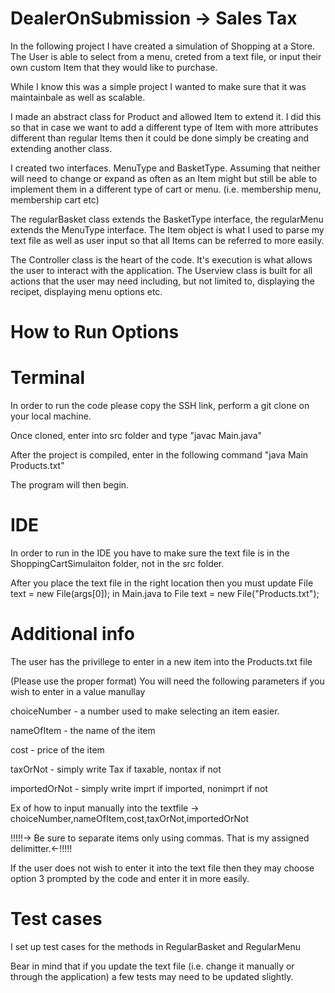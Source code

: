 # DealerOnSubmission -> Sales Tax

In the following project I have created a simulation of Shopping at a Store. 
The User is able to select from a menu, creted from a text file, or input their own custom Item that they would like to purchase. 

While I know this was a simple project I wanted to make sure that it was maintainbale as well as scalable. 

I made an abstract class for Product and allowed Item to extend it. I did this so that in case we want to add 
a different type of Item with more attributes different than regular Items then it could be done simply be creating and 
extending another class. 

I created two interfaces. MenuType and BasketType. Assuming that neither will need to change or expand as often as an Item might 
but still be able to implement them in a different type of cart or menu. (i.e. membership menu, membership cart etc)

The regularBasket class extends the BasketType interface, the regularMenu extends the MenuType interface. The Item object 
is what I used to parse my text file as well as user input so that all Items can be referred to more easily. 

The Controller class is the heart of the code. It's execution is what allows the user to interact with the application. 
The Userview class is built for all actions that the user may need including, but not limited to, displaying the recipet, displaying menu options etc.  


# How to Run Options

# Terminal
In order to run the code please copy the SSH link, perform a git clone on your local machine.

Once cloned, enter into src folder and type "javac Main.java"

After the project is compiled, enter in the following command "java Main Products.txt"

The program will then begin.

# IDE
In order to run in the IDE you have to make sure the text file is in the ShoppingCartSimulaiton folder, not in the src folder.

After you place the text file in the right location then you must update File text = new File(args[0]); in Main.java to File text = new File("Products.txt");


# Additional info

The user has the privillege to enter in a new item into the Products.txt file 

(Please use the proper format)
You will need the following parameters if you wish to enter in a value manullay 

choiceNumber - a number used to make selecting an item easier.

nameOfItem - the name of the item

cost - price of the item

taxOrNot - simply write Tax if taxable, nontax if not

importedOrNot - simply write imprt if imported, nonimprt if not

Ex of how to input manually into the textfile -> choiceNumber,nameOfItem,cost,taxOrNot,importedOrNot

!!!!!-> Be sure to separate items only using commas. That is my assigned delimitter.<-!!!!!

If the user does not wish to enter it into the text file then they may choose option 3 prompted by the code and enter it in more easily. 


# Test cases

I set up test cases for the methods in RegularBasket and RegularMenu

Bear in mind that if you update the text file (i.e. change it manually or through the application) a few tests may need to be updated slightly.
